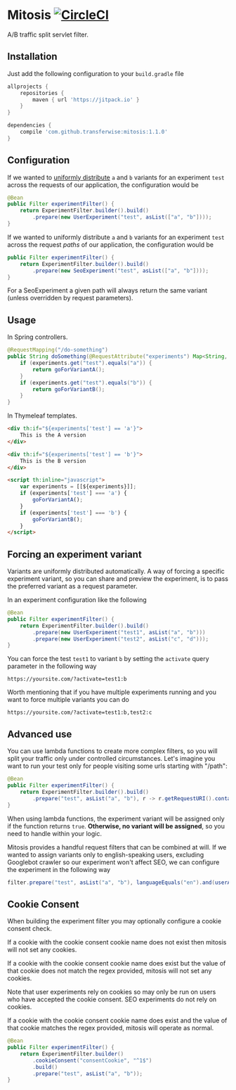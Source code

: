 # Mitosis [![CircleCI](https://circleci.com/gh/transferwise/mitosis/tree/master.svg?style=shield)](https://circleci.com/gh/transferwise/mitosis/tree/master)

A/B traffic split servlet filter.

## Installation

Just add the following configuration to your `build.gradle` file

```gradle
allprojects {
    repositories {
        maven { url 'https://jitpack.io' }
    }
}

dependencies {
    compile 'com.github.transferwise:mitosis:1.1.0'
}
```

## Configuration

If we wanted to [uniformly distribute](https://en.wikipedia.org/wiki/Uniform_distribution_(continuous)) `a` and `b` variants for an experiment `test` across the requests of our application, the configuration would be

```java
@Bean
public Filter experimentFilter() {
    return ExperimentFilter.builder().build()
        .prepare(new UserExperiment("test", asList(["a", "b"])));
}
```

If we wanted to uniformly distribute `a` and `b` variants for an experiment `test` across the request *paths* of our application, the configuration would be

```java
public Filter experimentFilter() {
    return ExperimentFilter.builder().build()
        .prepare(new SeoExperiment("test", asList(["a", "b"])));
}
```

For a SeoExperiment a given path will always return the same variant (unless overridden by request parameters).

## Usage

In Spring controllers.

```java
@RequestMapping("/do-something")
public String doSomething(@RequestAttribute("experiments") Map<String, String> experiments) {
    if (experiments.get("test").equals("a")) {
        return goForVariantA();
    }
    if (experiments.get("test").equals("b")) {
        return goForVariantB();
    }
}
```

In Thymeleaf templates.

```html
<div th:if="${experiments['test'] == 'a'}">
    This is the A version
</div>

<div th:if="${experiments['test'] == 'b'}">
    This is the B version
</div>

<script th:inline="javascript">
    var experiments = [[${experiments}]];
    if (experiments['test'] === 'a') {
        goForVariantA();
    }
    if (experiments['test'] === 'b') {
        goForVariantB();
    }
</script>
```

## Forcing an experiment variant

Variants are uniformly distributed automatically. A way of forcing a specific experiment variant, so you can share and preview the experiment, is to pass the preferred variant as a request parameter.

In an experiment configuration like the following

```java
@Bean
public Filter experimentFilter() {
    return ExperimentFilter.builder().build()
        .prepare(new UserExperiment("test1", asList("a", "b")))
        .prepare(new UserExperiment("test2", asList("c", "d")));
}
```

You can force the test `test1` to variant `b` by setting the `activate` query parameter in the following way

    https://yoursite.com/?activate=test1:b

Worth mentioning that if you have multiple experiments running and you want to force multiple variants you can do

    https://yoursite.com/?activate=test1:b,test2:c

## Advanced use

You can use lambda functions to create more complex filters, so you will split your traffic only under controlled circumstances.
Let's imagine you want to run your test only for people visiting some urls starting with "/path":


```java 
@Bean
public Filter experimentFilter() {
    return ExperimentFilter.builder().build()
        .prepare("test", asList("a", "b"), r -> r.getRequestURI().contains("/path"));
}

``` 
 
When using lambda functions, the experiment variant will be assigned only if the function returns `true`. **Otherwise, no variant will be assigned**, so you need to handle within your logic.

Mitosis provides a handful request filters that can be combined at will. If we wanted to assign variants only to english-speaking users, excluding Googlebot crawler so our experiment won't affect SEO, we can configure the experiment in the following way

```java
filter.prepare("test", asList("a", "b"), languageEquals("en").and(userAgentContains("googlebot").negate()));
```

## Cookie Consent

When building the experiment filter you may optionally configure a cookie consent check.

If a cookie with the cookie consent cookie name does not exist then mitosis will not set any cookies.

If a cookie with the cookie consent cookie name does exist but the value of that cookie does not match the regex provided, mitosis will not set any cookies.

Note that user experiments rely on cookies so may only be run on users who have accepted the cookie consent. SEO experiments do not rely on cookies.

If a cookie with the cookie consent cookie name does exist and the value of that cookie matches the regex provided, mitosis will operate as normal.

```java
@Bean
public Filter experimentFilter() {
    return ExperimentFilter.builder()
        .cookieConsent("consentCookie", "^1$")
        .build()
        .prepare("test", asList("a", "b"));
}
```
